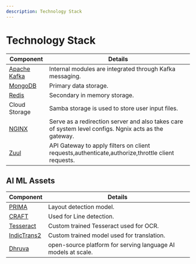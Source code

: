 ```yaml
---
description: Technology Stack
---
```


# Technology Stack



| Component                                 | Details                                                                                               |
| ----------------------------------------- | ----------------------------------------------------------------------------------------------------- |
| [Apache Kafka](https://kafka.apache.org/) | Internal modules are integrated through Kafka messaging.                                              |
| [MongoDB](https://www.mongodb.com/)       | Primary data storage.                                                                                 |
| [Redis](https://redis.io/)                | Secondary in memory storage.                                                                          |
| Cloud Storage                             | Samba storage is used to store user input files.                                                      |
| [NGINX](https://www.nginx.com/)           | Serve as a redirection server and also takes care of system level configs. Ngnix acts as the gateway. |
| [Zuul](https://github.com/Netflix/zuul)   | API Gateway to apply filters on client requests,authenticate,authorize,throttle client requests.      |

## AI ML Assets

| Component                                                       | Details                                                       |
| --------------------------------------------------------------- | ------------------------------------------------------------- |
| [PRIMA](https://github.com/Layout-Parser/layout-model-training) | Layout detection model.                                       |
| [CRAFT](https://github.com/clovaai/CRAFT-pytorch)               | Used for Line detection.                                      |
| [Tesseract](https://github.com/tesseract-ocr)                   | Custom trained Tesseract used for OCR.                        |
| [IndicTrans2](https://github.com/AI4Bharat/IndicTrans2)         | Custom trained model used for translation.                    |
| [Dhruva](https://github.com/AI4Bharat/Dhruva-Platform)          | open-source platform for serving language AI models at scale. |
